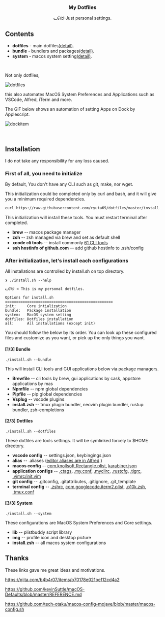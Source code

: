 <h3 align="center">My Dotfiles</h3>
<p align="center">ᓚᘏᗢ Just personal settings.</p>

## Contents

* **dotfiles** - main dotfiles[(detail)](#user-content-23-dotfiles).
* **bundle** - bundlers and packages[(detail)](#user-content-13-bundle).
* **system** - macos system setting[(detail)](#user-content-33-system).

<br />

Not only dotfiles,

<img alt="dotfiles" src="https://user-images.githubusercontent.com/41639488/76955071-d9c5a700-6954-11ea-818c-19be19be1468.png">

this also automates MacOS System Preferences and Applications such as VSCode, Alfred, iTerm and more.

The GIF below shows an automation of setting Apps on Dock by Applescript.

![dockitem](https://user-images.githubusercontent.com/41639488/76949300-a92d3f80-694b-11ea-9af9-22dba8f3a2c8.gif)

<br />

## Installation
I do not take any responsibility for any loss caused.

### First of all, you need to initialize
By default, You don't have any CLI such as git, make, nor wget.

This initialization could be completed only by curl and bash, and it will give you a minimum required dependencies.

```bash
curl https://raw.githubusercontent.com/ryuta69/dotfiles/master/install.sh | /bin/bash -s -- --init
```

This initialization will install these tools. You must restart terminal after completed.

* **brew** -- macos package manager
* **zsh** -- zsh managed via brew and set as default shell
* **xcode cli tools** -- install commonly [61 CLI tools](https://osxdaily.com/2014/02/12/install-command-line-tools-mac-os-x/)
* **ssh hostinfo of github.com** -- add github hostinfo to .ssh/config

### After initialization, let's install each configurations
All installations are controlled by install.sh on top directory.

```
❯ ./install.sh --help

ᓚᘏᗢ < This is my personal dotfiles.

Options for install.sh
=================================================
init:     Core intialization
bundle:   Package installation
system:   MacOS system setting
dotfiles: Dotfiles installation
all:      All installations (except init)
```

You should follow the below by its order. You can look up these configured files and customize as you want, or pick up the only things you want.

#### [1/3] Bundle
```
./install.sh --bundle
```
This will install CLI tools and GUI applications below via package managers.

* **Brewfile** -- cli tools by brew, gui applications by cask, appstore applications by mas
* **Npmfile** -- npm global dependencies
* **Pipfile** -- pip global dependencies
* **Vsplug** -- vscode plugins
* **install.zsh** -- tmux plugin bundler, neovim plugin bundler, rustup bundler, zsh-completions

#### [2/3] Dotfiles
```
./install.sh --dotfiles
```
These dotfiles are tools settings. It will be symlinked forcely to $HOME directory.

* **vscode config** -- settings.json, keybingings.json
* **alias** -- .aliases ([editor aliases are in Alfred](https://github.com/ryuta69/dotfiles/tree/master/dotfiles/Alfred.alfredpreferences/snippets).)
* **macos config** -- [com.knollsoft.Rectangle.plist](https://github.com/rxhanson/Rectangle), [karabiner.json](https://github.com/pqrs-org/Karabiner-Elements)
* **application configs** -- [.ctags](https://github.com/universal-ctags/ctags), [.my.conf](https://github.com/mysql), [.myclirc](https://github.com/dbcli/mycli), [.rustcfg](https://github.com/rust-lang/rust), [.tigrc](https://github.com/jonas/tig), [.vimrc/init.vim](https://github.com/neovim/neovim)
* **git config** -- .gitconfig, .gitattributes, .gitignore, .git_template
* **terminal config** -- [.zshrc](https://github.com/zsh-users/zsh), [com.googlecode.iterm2.plist](https://github.com/gnachman/iTerm2), [.p10k.zsh](https://github.com/romkatv/powerlevel10k), [.tmux.conf](https://github.com/tmux/tmux)

#### [3/3] System
```
./install.sh --system
```
These configurations are MacOS System Preferences and Core settings.

* **lib** -- plistbuddy script library
* **img** -- profile icon and desktop picture
* **install.zsh** -- all macos system configurations

## Thanks
These links gave me great ideas and motivations.

https://qiita.com/b4b4r07/items/b70178e021bef12cd4a2

https://github.com/kevinSuttle/macOS-Defaults/blob/master/REFERENCE.md

https://github.com/tech-otaku/macos-config-mojave/blob/master/macos-config.sh

